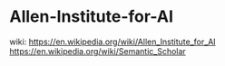 # Allen-Institute-for-AI
wiki: https://en.wikipedia.org/wiki/Allen_Institute_for_AI https://en.wikipedia.org/wiki/Semantic_Scholar
